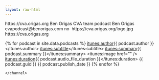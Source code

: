 ```yaml
---
layout: raw-html
---
```

<?xml version="1.0" encoding="UTF-8"?>
<rss xmlns:itunes="http://www.itunes.com/dtds/podcast-1.0.dtd" version="2.0">
    <channel>
        <title>CVA Basketball</title>
        <link>https://cva.origas.org</link>
        <language></language>
        <copyright></copyright>
        <itunes:subtitle></itunes:subtitle>
        <itunes:author>Ben Origas</itunes:author>
        <itunes:summary>CVA team podcast</itunes:summary>  
        <itunes:owner>
            <itunes:name>Ben Origas</itunes:name>
            <itunes:email>cvapodcast@benorigas.com</itunes:email>
        </itunes:owner>
        <itunes:image href="https://cva.origas.org/logo.jpg" />
        <itunes:category text="Sports &amp; Recreation"/>
        <itunes:explicit>no</itunes:explicit>
        <image>
            <title>CVA Basketball</title>
            <url>https://cva.origas.org/logo.jpg</url>
            <link>https://cva.origas.org</link>
	    </image>
        
{% for podcast in site.data.podcasts %}
        <item>
            <title>{{ podcast.title }}</title>
            <itunes:author>{{ podcast.author }}</itunes:author>
            <itunes:subtitle></itunes:subtitle>
            <itunes:summary>{{ podcast.summary }}</itunes:summary>
            <itunes:image href="" />
            <enclosure url="{{ podcast.audio_file }}" length="{{ podcast.audio_file_length }}" type="{{ podcast.audio_file_duration }}"/>
            <itunes:duration>{{ podcast.audio_file_duration }}</itunes:duration>
            <guid>{{ podcast.guid }}</guid>
            <pubDate>{{ podcast.publish_date }}</pubDate>
        </item>
{% endfor %}

    </channel>
</rss>